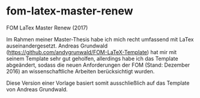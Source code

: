 # fom-latex-master-renew
FOM LaTex Master Renew (2017)

Im Rahmen meiner Master-Thesis habe ich mich recht umfassend mit LaTex auseinandergesetzt. Andreas Grundwald (https://github.com/andygrunwald/FOM-LaTeX-Template) hat mir mit seinem Template sehr gut geholfen, allerdings habe ich das Template abgeändert, sodass die neuen Anforderungen der FOM (Stand: Dezember 2016) an wissenschaftliche Arbeiten berücksichtigt wurden.

Diese Version einer Vorlage basiert somit ausschließlich auf das Template von Andreas Grundwald. 


